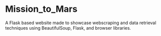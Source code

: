 # Mission_to_Mars
A Flask based website made to showcase webscraping and data retrieval techniques using BeautifulSoup, Flask, and browser libraries. 

